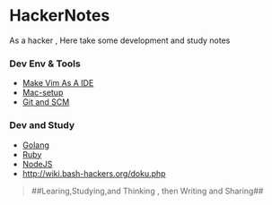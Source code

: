 HackerNotes
===========

As a hacker , Here take some development and study notes

### Dev Env & Tools
- [Make Vim As A IDE](tools/VimAsAIDE.md)
- [Mac-setup](tools/Mac_Dev_Tool_List.md)
- [Git and SCM](tools/git.md)

### Dev and Study
- [Golang](/programming/Golang-ref-list.md)
- [Ruby](/programming/Ruby.md)
- [NodeJS](/programming/NodeJS.md)
- <http://wiki.bash-hackers.org/doku.php> 

>
> ##Learing,Studying,and Thinking , then Writing and Sharing##
>
